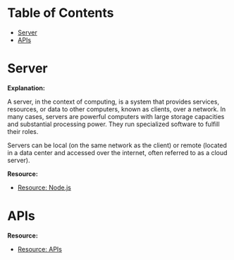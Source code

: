 # Table of Contents

- [Server](#server)
- [APIs](#apis)
<!-- - [Authentication](#authentication)
    - [Cookie Based](#cookie-based)
    - [OAuth](#oauth)
    - [Basic Auth](#basic-auth)
    - [Token Auth](#token-auth)
    - [JWT](#jwt)
- [Web Security Knowledge](#web-security-knowledge)
    - [HTTPS](#https)
    - [CORS](#cors)
    - [Hashing Algorithms](#hashing-algorithms)
    - [OWASP Security Risks](#owasp-security-risks)
    - [Secure Sockets Layer (SSL) and Transport Layer Security (TLS)](#ssl-tls)
    - [Server Security](#server-security)
    - [Content Security Policy](#content-security-policy) -->

# Server

**Explanation:**

A server, in the context of computing, is a system that provides services, resources, or data to other computers, known as clients, over a network. In many cases, servers are powerful computers with large storage capacities and substantial processing power. They run specialized software to fulfill their roles.

Servers can be local (on the same network as the client) or remote (located in a data center and accessed over the internet, often referred to as a cloud server).

**Resource:**

- [Resource: Node.js](./node.js/README.md)

# APIs

**Resource:**

- [Resource: APIs](../api/README.md)